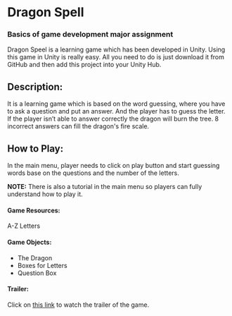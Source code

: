 # Dragon Spell
### Basics of game development major assignment


Dragon Speel is a learning game which has been developed in Unity. Using this game in Unity is really easy. All you need to do is just download it from GitHub and then add this project into your Unity Hub.

## Description:
It is a learning game which is based on the word guessing, where you have to ask a question and put an answer. And the player has to guess the letter. If the player isn’t able to answer correctly the dragon will burn the tree. 8 incorrect answers can fill the dragon's fire scale.

## How to Play:
In the main menu, player needs to click on play button and start guessing words base on the questions and the number of the letters.

**NOTE:** There is also a tutorial in the main menu so players can fully understand how to play it.

#### Game Resources:
A-Z Letters

#### Game Objects:
- The Dragon
- Boxes for Letters
- Question Box

#### Trailer:
Click on [this link](http://youtu.be/1uaiFFJUWQo) to watch the trailer of the game.
